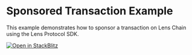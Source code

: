 # Sponsored Transaction Example

This example demonstrates how to sponsor a transaction on Lens Chain using the Lens Protocol SDK.

[![Open in StackBlitz](https://developer.stackblitz.com/img/open_in_stackblitz.svg)](https://stackblitz.com/github/lens-protocol/sdk/tree/next/examples/sponsored-tx)
